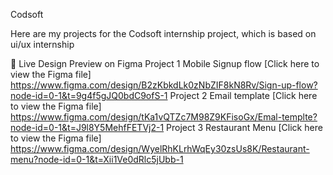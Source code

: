 Codsoft

Here are my projects for the Codsoft internship project, which is based on ui/ux internship

🔗 Live Design Preview on Figma
Project 1 Mobile Signup flow [Click here to view the Figma file] https://www.figma.com/design/B2zKbkdLk0zNbZIF8kN8Rv/Sign-up-flow?node-id=0-1&t=9g4f5gJQ0bdC9ofS-1 Project 2 Email template [Click here to view the Figma file] https://www.figma.com/design/tKa1vQTZc7M98Z9KFisoGx/Emal-templte?node-id=0-1&t=J9l8Y5MehfFETVj2-1 Project 3 Restaurant Menu [Click here to view the Figma file] https://www.figma.com/design/WyelRhKLrhWqEy30zsUs8K/Restaurant-menu?node-id=0-1&t=Xii1Ve0dRlc5jUbb-1
